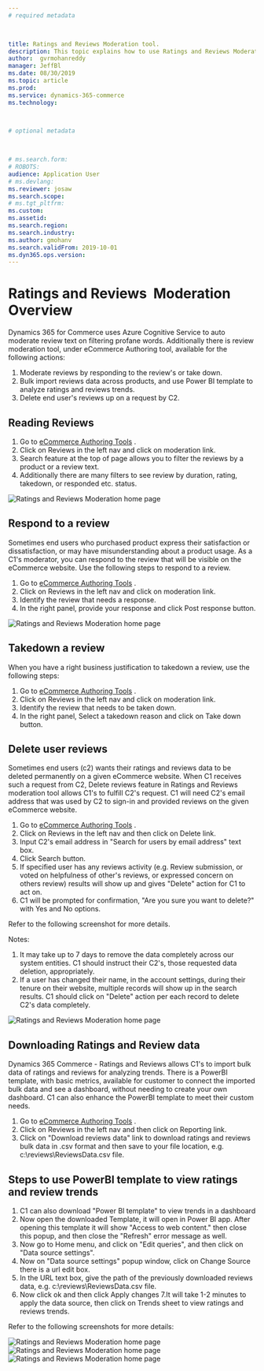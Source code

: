 ```yaml
---
# required metadata

 

title: Ratings and Reviews Moderation tool. 
description: This topic explains how to use Ratings and Reviews Moderation tool 
author:  gvrmohanreddy 
manager: JeffBl
ms.date: 08/30/2019
ms.topic: article
ms.prod: 
ms.service: dynamics-365-commerce
ms.technology: 

 

# optional metadata

 

# ms.search.form: 
# ROBOTS: 
audience: Application User
# ms.devlang: 
ms.reviewer: josaw
ms.search.scope: 
# ms.tgt_pltfrm: 
ms.custom: 
ms.assetid: 
ms.search.region: 
ms.search.industry: 
ms.author: gmohanv
ms.search.validFrom: 2019-10-01
ms.dyn365.ops.version: 
---
```


# Ratings and Reviews  Moderation Overview

Dynamics 365 for Commerce uses Azure Cognitive Service to auto moderate review text on filtering profane words.  Additionally there is review moderation tool, under eCommerce Authoring tool, available for the following actions:

1. Moderate reviews by responding to the review's or take down. 
2. Bulk import reviews data across products, and use Power BI template to analyze ratings and reviews trends.
3. Delete end user's reviews up on a request by C2. 

  
## Reading Reviews 
  
1. Go to [eCommerce Authoring Tools](https://eCommerceAuthoringTool/) . 
2. Click on Reviews in the left nav and click on moderation link. 
3. Search feature at the top of page allows you to filter the reviews by a product or a review text.
4. Additionally there are many filters to see review by duration, rating, takedown, or responded etc. status. 

![Ratings and Reviews Moderation home page](media/rnr-moderation-home.png) 

## Respond to a review 
Sometimes end users who purchased product express their satisfaction or dissatisfaction, or may have misunderstanding about a product usage. As a C1's moderator, you can respond to the review that will be visible on the eCommerce website.  Use the following steps to respond to a review. 

1. Go to [eCommerce Authoring Tools](https://eCommerceAuthoringTool/) . 
2. Click on Reviews in the left nav and click on moderation link. 
3. Identify the review that needs a response.
4. In the right panel, provide your response and click Post response button. 

![Ratings and Reviews Moderation home page](media/rnr-moderation-response.png) 


## Takedown a review 
When you have a right business justification to takedown a review, use the following steps: 

1. Go to [eCommerce Authoring Tools](https://eCommerceAuthoringTool/) . 
2. Click on Reviews in the left nav and click on moderation link. 
3. Identify the review that needs to be taken down.
4. In the right panel, Select a takedown reason and click on Take down button. 
	
	
## Delete user reviews 
Sometimes end users (c2) wants their ratings and reviews data to be deleted permanently on a given eCommerce website. When C1 receives such a request from C2, Delete reviews feature in Ratings and Reviews moderation tool allows C1's to fulfill C2's request.  C1 will need C2's email address that was used by C2 to sign-in and provided reviews on the given eCommerce website. 

1. Go to [eCommerce Authoring Tools](https://eCommerceAuthoringTool/) . 
2. Click on Reviews in the left nav and then click on Delete link. 
3. Input C2's email address in "Search for users by email address" text box.
4. Click Search button.
5. If specified user has any reviews activity (e.g. Review submission, or voted on helpfulness of other's reviews, or expressed concern on others review) results will show up and gives "Delete" action for C1 to act on.
6. C1 will be prompted for confirmation, "Are you sure you want to delete?" with Yes and No options. 
	
Refer to the following screenshot for more details.  
	
Notes:
1. It may take up to 7 days to remove the data completely across our system entities. C1 should instruct their C2's, those requested data deletion, appropriately.
2. If a user has changed their name, in the account settings, during their tenure on their website, multiple records will show up in the search results.  C1 should click on "Delete" action per each record to delete C2's data completely. 

![Ratings and Reviews Moderation home page](media/rnr-moderation-delete-reviews.png) 

##  Downloading Ratings and Review data
Dynamics 365 Commerce - Ratings and Reviews allows C1's to import bulk data of ratings and reviews for analyzing trends.  There is a PowerBI template, with basic metrics, available for customer to connect the imported bulk data and see a dashboard, without needing to create your own dashboard.  C1 can also enhance the PowerBI template to meet their custom needs. 

1. Go to [eCommerce Authoring Tools](https://eCommerceAuthoringTool/) . 
2. Click on Reviews in the left nav and then click on Reporting link. 
3. Click on "Download reviews data" link to download ratings and reviews bulk data in .csv format and then save to your file location, e.g. c:\reviews\ReviewsData.csv file.


##  Steps to use PowerBI template to view ratings and review trends

1. C1 can also download "Power BI template" to view trends in a dashboard
2. Now open the downloaded Template, it will open in Power BI app. After opening this template it will show "Access to web content." then close this popup, and then close the "Refresh" error message as well.
3. Now go to Home menu, and click on "Edit queries", and then click on "Data source settings".
4. Now on "Data source settings" popup window, click on Change Source there is a url edit box.
5. In the URL text box, give the path of the previously downloaded reviews data, e.g. c:\reviews\ReviewsData.csv file.
6. Now click ok and then click Apply changes 
7.It will take 1-2 minutes to apply the data source, then click on Trends sheet to view ratings and reviews trends.


Refer to the following screenshots for more details:

![Ratings and Reviews Moderation home page](media/rnr-moderation-reports.png) 
![Ratings and Reviews Moderation home page](media/rnr-powerbi-datasource-settings.png) 
![Ratings and Reviews Moderation home page](media/rnr-powerbi-dashboard-template.png) 
